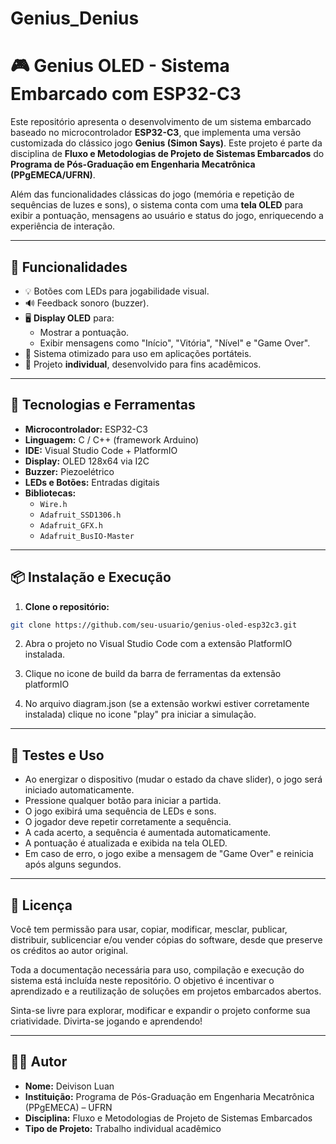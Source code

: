 # Genius_Denius
# 🎮 Genius OLED - Sistema Embarcado com ESP32-C3

Este repositório apresenta o desenvolvimento de um sistema embarcado baseado no microcontrolador **ESP32-C3**, que implementa uma versão customizada do clássico jogo **Genius (Simon Says)**. Este projeto é parte da disciplina de **Fluxo e Metodologias de Projeto de Sistemas Embarcados** do **Programa de Pós-Graduação em Engenharia Mecatrônica (PPgEMECA/UFRN)**.

Além das funcionalidades clássicas do jogo (memória e repetição de sequências de luzes e sons), o sistema conta com uma **tela OLED** para exibir a pontuação, mensagens ao usuário e status do jogo, enriquecendo a experiência de interação.

---

## 🚀 Funcionalidades

- 💡 Botões com LEDs para jogabilidade visual.
- 🔊 Feedback sonoro (buzzer).
- 🖥️ **Display OLED** para:
  - Mostrar a pontuação.
  - Exibir mensagens como "Início", "Vitória", "Nível" e "Game Over".
- 🔋 Sistema otimizado para uso em aplicações portáteis.
- 👤 Projeto **individual**, desenvolvido para fins acadêmicos.

---

## 🧰 Tecnologias e Ferramentas

- **Microcontrolador:** ESP32-C3
- **Linguagem:** C / C++ (framework Arduino)
- **IDE:** Visual Studio Code + PlatformIO
- **Display:** OLED 128x64 via I2C
- **Buzzer:** Piezoelétrico
- **LEDs e Botões:** Entradas digitais
- **Bibliotecas:** 
  - `Wire.h`
  - `Adafruit_SSD1306.h`
  - `Adafruit_GFX.h`
  - `Adafruit_BusIO-Master`

---

## 📦 Instalação e Execução

1. **Clone o repositório:**

```bash
git clone https://github.com/seu-usuario/genius-oled-esp32c3.git
```
2. Abra o projeto no Visual Studio Code com a extensão PlatformIO instalada.

3. Clique no icone de build da barra de ferramentas da extensão platformIO

4. No arquivo diagram.json (se a extensão workwi estiver corretamente instalada) clique no icone "play" pra iniciar a simulação.

---

## 🧪 Testes e Uso

- Ao energizar o dispositivo (mudar o estado da chave slider), o jogo será iniciado automaticamente.
- Pressione qualquer botão para iniciar a partida.
- O jogo exibirá uma sequência de LEDs e sons.
- O jogador deve repetir corretamente a sequência.
- A cada acerto, a sequência é aumentada automaticamente.
- A pontuação é atualizada e exibida na tela OLED.
- Em caso de erro, o jogo exibe a mensagem de "Game Over" e reinicia após alguns segundos.

---

## 📄 Licença

Você tem permissão para usar, copiar, modificar, mesclar, publicar, distribuir, sublicenciar e/ou vender cópias do software, desde que preserve os créditos ao autor original.

Toda a documentação necessária para uso, compilação e execução do sistema está incluída neste repositório. O objetivo é incentivar o aprendizado e a reutilização de soluções em projetos embarcados abertos.

Sinta-se livre para explorar, modificar e expandir o projeto conforme sua criatividade. Divirta-se jogando e aprendendo!

---

## 👨‍🔧 Autor

- **Nome:** Deivison Luan
- **Instituição:** Programa de Pós-Graduação em Engenharia Mecatrônica (PPgEMECA) – UFRN
- **Disciplina:** Fluxo e Metodologias de Projeto de Sistemas Embarcados
- **Tipo de Projeto:** Trabalho individual acadêmico
